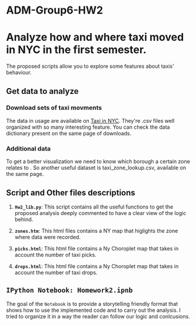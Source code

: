 # ADM-Group6-HW2
# Analyze how and where taxi moved in NYC in the first semester.

The proposed scripts allow you to explore some features about taxis' behaviour.

## Get data to analyze

### Download sets of taxi movments

The data in usage are available on [Taxi in NYC](http://www.nyc.gov/html/tlc/html/about/trip_record_data.shtml). 
They're .csv files well organized with so many interesting feature. You can check the data dictionary present on the same page of downloads.


### Additional data

To get a better visualization we need to know which borough a certain zone relates to . So another useful dataset is taxi_zone_lookup.csv, available on the same page.

## Script and Other files descriptions

1. __`Hw2_lib.py`__: 
	This script contains all the useful functions to get the proposed analysis deeply commented to have a clear view of the logic behind.

2. __`zones.htm`__: 
	This html files contains a NY map that higlights the zone where data were recorded.
	
3. __`picks.html`__: 
	This html file contains a Ny Choroplet map that takes in account the number of taxi picks.
	
4. __`drops.html`__: 
	This html file contains a Ny Choroplet map that takes in account the number of taxi drops.

## `IPython Notebook: Homework2.ipnb`
The goal of the `Notebook` is to provide a storytelling friendly format that shows how to use the implemented code and to carry out the analysis.
I tried to organize it in a way the reader can follow our logic and conlcusions.

